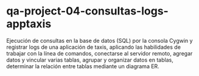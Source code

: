 # qa-project-04-consultas-logs-apptaxis
Ejecución de consultas en la base de datos (SQL) por la consola Cygwin y registrar logs de una aplicación de taxis, aplicando las habilidades de trabajar con la línea de comandos, conectarse al servidor remoto, agregar datos y vincular varias tablas, agrupar y organizar datos en tablas, determinar la relación entre tablas mediante un diagrama ER.
